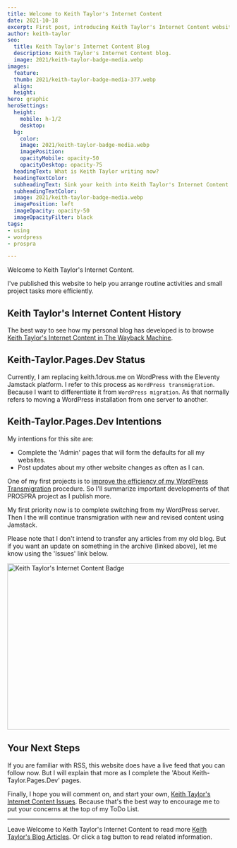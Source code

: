 ```yaml
---
title: Welcome to Keith Taylor's Internet Content
date: 2021-10-18
excerpt: First post, introducing Keith Taylor's Internet Content website.
author: keith-taylor
seo:
  title: Keith Taylor's Internet Content Blog
  description: Keith Taylor's Internet Content blog.
  image: 2021/keith-taylor-badge-media.webp
images:
  feature: 
  thumb: 2021/keith-taylor-badge-media-377.webp
  align: 
  height: 
hero: graphic
heroSettings:
  height:
    mobile: h-1/2
    desktop: 
  bg:
    color: 
    image: 2021/keith-taylor-badge-media.webp
    imagePosition: 
    opacityMobile: opacity-50
    opacityDesktop: opacity-75
  headingText: What is Keith Taylor writing now?
  headingTextColor: 
  subheadingText: Sink your keith into Keith Taylor's Internet Content.
  subheadingTextColor: 
  image: 2021/keith-taylor-badge-media.webp
  imagePosition: left
  imageOpacity: opacity-50
  imageOpacityFilter: black
tags:
- using
- wordpress
- prospra

---
```

Welcome to Keith Taylor's Internet Content.

I've published this website to help you arrange routine activities and small project tasks more efficiently.

<h2 id="history">Keith Taylor's Internet Content History</h2>

The best way to see how my personal blog has developed is to browse <a href="https://web.archive.org/web/20210211055442/https://keith.1drous.me/">Keith Taylor's Internet Content in The Wayback Machine</a>.

<h2 id="status">Keith-Taylor.Pages.Dev Status</h2>

Currently, I am replacing keith.1drous.me on WordPress with the Eleventy Jamstack platform. I refer to this process as `WordPress transmigration`. Because I want to differentiate it from `WordPress migration`. As that normally refers to moving a WordPress installation from one server to another.

<h2 id="intent">Keith-Taylor.Pages.Dev Intentions</h2>

My intentions for this site are:

* Complete the 'Admin' pages that will form the defaults for all my websites.
* Post updates about my other website changes as often as I can.

One of my first projects is to <a href="https://prospra.com/improve-wordpress-transmigration-transfer-routine/">improve the efficiency of my WordPress Transmigration</a> procedure. So I'll summarize important developments of that PROSPRA project as I publish more.

My first priority now is to complete switching from my WordPress server. Then I the will continue transmigration with new and revised content using Jamstack.

Please note that I don't intend to transfer any articles from my old blog. But if you want an update on something in the archive (linked above), let me know using the 'Issues' link below.

<img src="/assets/images/2021/keith-taylor-badge-media.webp" alt="Keith Taylor's Internet Content Badge"  width="610" height="377">

<h2 id="next">Your Next Steps</h2>

If you are familiar with RSS, this website does have a live feed that you can follow now. But I will explain that more as I complete the 'About Keith-Taylor.Pages.Dev' pages.

Finally, I hope you will comment on, and start your own, <a href="https://github.com/kct2020/keith-taylor-11ta/issues">Keith Taylor's Internet Content Issues</a>. Because that's the best way to encourage me to put your concerns at the top of my ToDo List.

<hr />

Leave Welcome to Keith Taylor's Internet Content to read more <a href="/keith-taylor-blog">Keith Taylor's Blog Articles</a>. Or click a tag button to read related information.